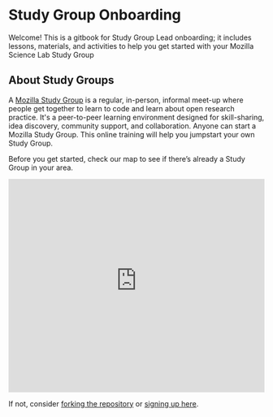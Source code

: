 # Study Group Onboarding
Welcome! This is a gitbook for Study Group Lead onboarding; it includes lessons, materials, and activities to help you get started with your Mozilla Science Lab Study Group

## About Study Groups

A [Mozilla Study Group](https://github.com/mozillascience/studygroup) is a regular, in-person, informal meet-up where people get together to learn to code and learn about open research practice. It's a peer-to-peer learning environment designed for skill-sharing, idea discovery, community support, and collaboration. Anyone can start a Mozilla Study Group. This online training will help you jumpstart your own Study Group. 

Before you get started, check our map to see if there’s already a Study Group in your area.

<iframe height="420" width="100%" frameborder="0" src="https://render.githubusercontent.com/view/geojson?url=https://raw.githubusercontent.com/mozillascience/studyGroupLessons/master/whereWeAre.geojson" title="whereWeAre.geojson"></iframe>

If not, consider [forking the repository](https://github.com/mozillascience/studygroup) or [signing up here](https://science.mozilla.org/programs/studygroups#).